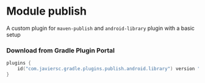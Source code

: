 # Module publish

A custom plugin for `maven-publish` and `android-library` plugin with a basic setup

### Download from Gradle Plugin Portal

```kotlin
plugins {
    id("com.javiersc.gradle.plugins.publish.android.library") version "$version"
}
```
